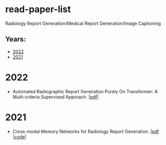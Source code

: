 # read-paper-list
Radiology Report Generation/Medical Report Generation/Image Captioning

## Years:
* [2022](#2022) 
* [2021](#2021)


# **2022** <div id="2022"></div>
* Automated Radiographic Report Generation Purely On Transformer: A Multi-criteria Supervised Approach. |[pdf](https://ieeexplore.ieee.org/document/9768661)|

# **2021** <div id="2021"></div>
* Cross-modal Memory Networks for Radiology Report Generation. |[pdf](https://aclanthology.org/2021.acl-long.459.pdf) |[code](https://github.com/cuhksz-nlp/r2gencmn)| 
